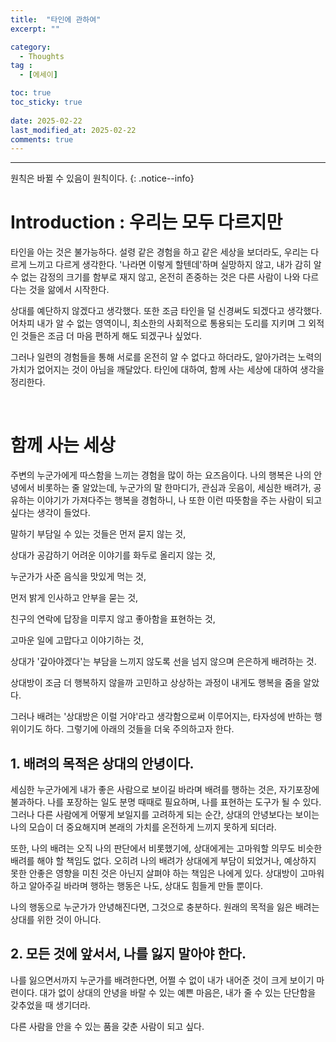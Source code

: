 ```yaml
---
title:  "타인에 관하여" 
excerpt: ""

category:
  - Thoughts
tag :
  - [에세이]

toc: true
toc_sticky: true
 
date: 2025-02-22
last_modified_at: 2025-02-22
comments: true
---
```


---

원칙은 바뀔 수 있음이 원칙이다.
{: .notice--info}

# Introduction : 우리는 모두 다르지만

타인을 아는 것은 불가능하다. 설령 같은 경험을 하고 같은 세상을 보더라도, 우리는 다르게 느끼고 다르게 생각한다. '나라면 이렇게 할텐데'하며 실망하지 않고, 내가 감히 알 수 없는 감정의 크기를 함부로 재지 않고, 온전히 존중하는 것은 다른 사람이 나와 다르다는 것을 앎에서 시작한다.

상대를 예단하지 않겠다고 생각했다. 또한 조금 타인을 덜 신경써도 되겠다고 생각했다. 어차피 내가 알 수 없는 영역이니, 최소한의 사회적으로 통용되는 도리를 지키며 그 외적인 것들은 조금 더 마음 편하게 해도 되겠구나 싶었다.

그러나 일련의 경험들을 통해 서로를 온전히 알 수 없다고 하더라도, 알아가려는 노력의 가치가 없어지는 것이 아님을 깨달았다. 타인에 대하여, 함께 사는 세상에 대하여 생각을 정리한다.

<br>

# 함께 사는 세상

주변의 누군가에게 따스함을 느끼는 경험을 많이 하는 요즈음이다. 나의 행복은 나의 안녕에서 비롯하는 줄 알았는데, 누군가의 말 한마디가, 관심과 웃음이, 세심한 배려가, 공유하는 이야기가 가져다주는 행복을 경험하니, 나 또한 이런 따뜻함을 주는 사람이 되고 싶다는 생각이 들었다.


말하기 부담일 수 있는 것들은 먼저 묻지 않는 것, 

상대가 공감하기 어려운 이야기를 화두로 올리지 않는 것,

누군가가 사준 음식을 맛있게 먹는 것,

먼저 밝게 인사하고 안부을 묻는 것,

친구의 연락에 답장을 미루지 않고 좋아함을 표현하는 것,

고마운 일에 고맙다고 이야기하는 것,

상대가 '갚아야겠다'는 부담을 느끼지 않도록 선을 넘지 않으며 은은하게 배려하는 것.


상대방이 조금 더 행복하지 않을까 고민하고 상상하는 과정이 내게도 행복을 줌을 알았다. 

그러나 배려는 '상대방은 이럴 거야'라고 생각함으로써 이루어지는, 타자성에 반하는 행위이기도 하다. 그렇기에 아래의 것들을 더욱 주의하고자 한다.


## 1. 배려의 목적은 상대의 안녕이다.

세심한 누군가에게 내가 좋은 사람으로 보이길 바라며 배려를 행하는 것은, 자기포장에 불과하다. 나를 포장하는 일도 분명 때때로 필요하며, 나를 표현하는 도구가 될 수 있다. 그러나 다른 사람에게 어떻게 보일지를 고려하게 되는 순간, 상대의 안녕보다는 보이는 나의 모습이 더 중요해지며 본래의 가치를 온전하게 느끼지 못하게 되더라.

또한, 나의 배려는 오직 나의 판단에서 비롯했기에, 상대에게는 고마워할 의무도 비슷한 배려를 해야 할 책임도 없다. 오히려 나의 배려가 상대에게 부담이 되었거나, 예상하지 못한 안좋은 영향을 미친 것은 아닌지 살펴야 하는 책임은 나에게 있다. 상대방이 고마워하고 알아주길 바라며 행하는 행동은 나도, 상대도 힘들게 만들 뿐이다.

나의 행동으로 누군가가 안녕해진다면, 그것으로 충분하다. 원래의 목적을 잃은 배려는 상대를 위한 것이 아니다.

## 2. 모든 것에 앞서서, 나를 잃지 말아야 한다.

나를 잃으면서까지 누군가를 배려한다면, 어쩔 수 없이 내가 내어준 것이 크게 보이기 마련이다. 
대가 없이 상대의 안녕을 바랄 수 있는 예쁜 마음은, 내가 줄 수 있는 단단함을 갖추었을 때 생기더라.

다른 사람을 안을 수 있는 품을 갖춘 사람이 되고 싶다.


